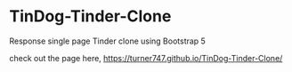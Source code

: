 # TinDog-Tinder-Clone
Response single page Tinder clone using Bootstrap 5

check out the page here, https://turner747.github.io/TinDog-Tinder-Clone/
